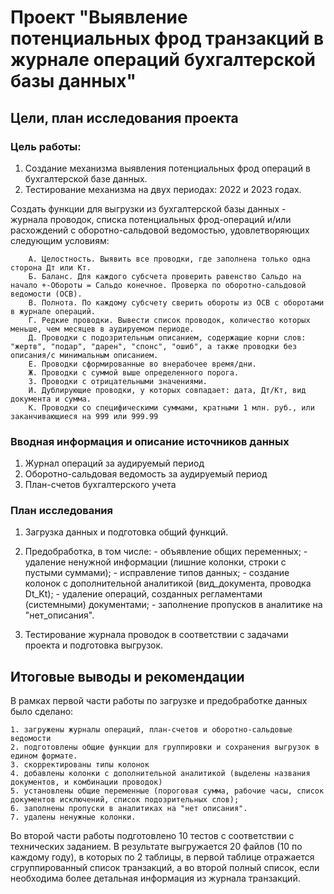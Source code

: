 # Проект "Выявление потенциальных фрод транзакций в журнале операций бухгалтерской базы данных"

## Цели, план исследования проекта

###  Цель работы:

1. Создание механизма выявления потенциальных фрод операций в бухгалтерской базе данных.
2. Тестирование механизма на двух периодах: 2022 и 2023 годах.

Создать функции для выгрузки из бухгалтерской базы данных - журнала проводок, списка потенциальных фрод-операций и/или расхождений с оборотно-сальдовой ведомостью, удовлетворяющих следующим условиям:

        А. Целостность. Выявить все проводки, где заполнена только одна сторона Дт или Кт.
        Б. Баланс. Для каждого субсчета проверить равенство Сальдо на начало +-Обороты = Сальдо конечное. Проверка по оборотно-сальдовой ведомости (ОСВ).
        В. Полнота. По каждому субсчету сверить обороты из ОСВ с оборотами в журнале операций.
        Г. Редкие проводки. Вывести список проводок, количество которых меньше, чем месяцев в аудируемом периоде.
        Д. Проводки с подозрительным описанием, содержащие корни слов: "жертв", "подар", "дарен", "спонс", "ошиб", а также проводки без описания/с минимальным описанием.
        Е. Проводки сформированные во внерабочее время/дни.
        Ж. Проводки с суммой выше определенного порога.
        З. Проводки с отрицательными значениями.
        И. Дублирующие проводки, у которых совпадает: дата, Дт/Кт, вид документа и сумма.
        К. Проводки со специфическими суммами, кратными 1 млн. руб., или заканчивающиеся на 999 или 999.99

### Вводная информация и описание источников данных

1. Журнал операций за аудируемый период
2. Оборотно-сальдовая ведомость за аудируемый период
3. План-счетов бухгалтерского учета

### План исследования

1. Загрузка данных и подготовка общий функций.

2. Предобработка, в том числе:
                 - объявление общих переменных;
                 - удаление ненужной информации (лишние колонки, строки с пустыми суммами); 
                 - исправление типов данных;
                 - создание колонок с дополнительной аналитикой (вид_документа, проводка Dt_Kt);
                 - удаление операций, созданных регламентами  (системными) документами;
                 - заполнение пропусков в аналитике на "нет_описания".


3. Тестирование журнала проводок в соответствии с задачами проекта и подготовка выгрузок.

## Итоговые выводы и рекомендации

В рамках первой части работы по загрузке и предобработке данных было сделано:

    1. загружены журналы операций, план-счетов и оборотно-сальдовые ведомости
    2. подготовлены общие функции для группировки и сохранения выгрузок в едином формате.
    3. скорректированы типы колонок
    4. добавлены колонки с дополнительной аналитикой (выделены названия документов, и комбинации проводок)
    5. установлены общие переменные (пороговая сумма, рабочие часы, список документов исключений, список подозрительных слов);
    6. заполнены пропуски в аналитиках на "нет описания".
    7. удалены ненужные колонки.

Во второй части работы подготовлено 10 тестов с соответствии с технических заданием.
В результате выгружается 20 файлов (10 по каждому году), в которых по 2 таблицы, 
в первой таблице отражается сгруппированный список транзакций, а во второй полный список, 
если необходима более детальная информация из журнала транзакций.   
